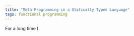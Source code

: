```yaml
---
title: "Meta Programming in a Statically Typed Language"
tags: functional programming
---
```


For a long time I 
